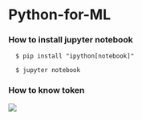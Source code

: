 # Python-for-ML
### How to install jupyter notebook
```shell
  $ pip install "ipython[notebook]"
  
  $ jupyter notebook
```

### How to know token
 ![](https://img1.daumcdn.net/thumb/R800x0/?scode=mtistory2&fname=https%3A%2F%2Ft1.daumcdn.net%2Fcfile%2Ftistory%2F99D955465A9CE64F27)

